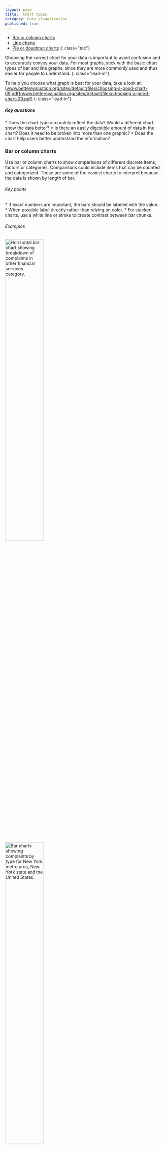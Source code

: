 ```yaml
---
layout: page
title:  Chart types
category: Data visualization
published: true
---
```


- [Bar or column charts](#bar-column-charts)
- [Line charts](#line-charts)
- [Pie or doughnut charts](#pie-doughnut-charts)
 {: class="toc"}


Choosing the correct chart for your data is important to avoid confusion and to
accurately convey your data. For most graphs, stick with the basic chart types
of bar and line graphs, since they are more commonly used and thus easier for
people to understand.
{: class="lead-in"}

To help you choose what graph is best for your data, take a look at:
[www.betterevaluation.org/sites/default/files/choosing-a-good-chart-09.pdf](www.betterevaluation.org/sites/default/files/choosing-a-good-chart-09.pdf)
{: class="lead-in"}

<h5>Key questions</h5>
* Does the chart type accurately reflect the data? Would a different chart show
the data better?
* Is there an easily digestible amount of data in the chart? Does it need to be
broken into more than one graphic?
* Does the chart help users better understand the information?

<h3 id="bar-column-charts">Bar or column charts</h3>
Use bar or column charts to show comparisons of different discrete items,
factors or categories. Comparisons could include items that can be counted and
categorized. These are some of the easiest charts to interpret because the data
is shown by length of bar.

<h6>Key points</h6>
* If exact numbers are important, the bars should be labeled with the value.
* When possible label directly rather than relying on color.
* For stacked charts, use a white line or stroke to create contrast between bar
chunks.

<h6>Examples</h6>

<nomarkdown>
<img src="{{site.baseurl}}/static/img/data-visualization/bar-chart-1.png"
alt="Horizontal bar chart showing breakdown of complaints in other financial
services category." height="50%" width="50%">
</nomarkdown>
<br />

<nomarkdown>
<img src="{{site.baseurl}}/static/img/data-visualization/bar-chart-2.png"
alt="Bar charts showing complaints by type for New York metro area, New
York state and the United States." height="50%" width="50%">
</nomarkdown>
<br />

<nomarkdown>
<img src="{{site.baseurl}}/static/img/data-visualization/bar-chart-3.png"
alt="Stacked bar chart showing breakdown of complaints in other financial
services category." height="50%" width="50%">
</nomarkdown>
<br />

<nomarkdown>
<img src="{{site.baseurl}}/static/img/data-visualization/bar-chart-4.png"
alt="Bar charts showing complaints by region (New York metro area, New
York state and the United States) for different financial categories."
height="50%" width="50%">
</nomarkdown>
<br />

<h3 id="line-charts">Line charts</h3>
Use when you have one factor over time to show change. Start your axis at 0 and
label your axis to avoid confusion.

<h6>Key points</h6>
* Label your lines directly or use different patterns for each line.
* Generally show five or fewer lines to avoid confusion.
* Consider using many small line charts if you need to show more factors.
(These are called small multiples charts.)

<h6>Examples</h6>

<nomarkdown>
<img src="{{site.baseurl}}/static/img/data-visualization/line-chart-1.png"
alt="Line chart showing complaints from Florida from July 2011 to December
2016." height="50%" width="50%">
</nomarkdown>
<br />

<nomarkdown>
<img src="{{site.baseurl}}/static/img/data-visualization/line-chart-2.png"
alt="Line chart showing change in college credit card agreement trends between
2009 and 2015." height="50%" width="50%">
</nomarkdown>
<br />

<h3 id="pie-doughnut-charts">Pie or doughnut charts</h3>
Use when you have less than six things that add up to 100%. Use the middle of
the doughnut to highlight the number or category type. You could also consider
using a stacked bar chart instead.

<h6>Key points</h6>
* The slices should add up to 100%.
* Use 5 or less slices.
* Directly label all slices.
* Use a white outline or stroke to create contrast between the slices.

<h6>Examples</h6>

<nomarkdown>
<img src="{{site.baseurl}}/static/img/data-visualization/doughnut-chart-1.png"
alt="Three doughnut charts of varying percentages." height="50%" width="50%">
</nomarkdown>
<br />

<nomarkdown>
<img src="{{site.baseurl}}/static/img/data-visualization/doughnut-chart-2.jpg"
alt="A doughnut chart used within a social media graphic." height="50%"
width="50%">
</nomarkdown>
